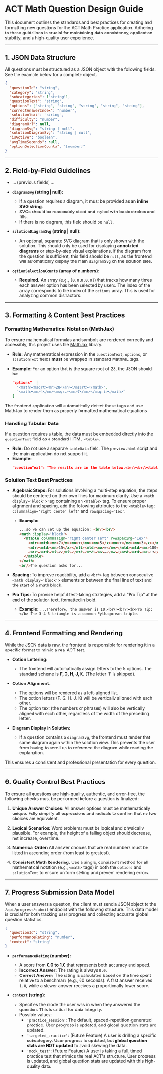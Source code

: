 # ACT Math Question Design Guide

This document outlines the standards and best practices for creating and formatting new questions for the ACT Math Practice application. Adhering to these guidelines is crucial for maintaining data consistency, application stability, and a high-quality user experience.

---

## 1. JSON Data Structure

All questions must be structured as a JSON object with the following fields. See the example below for a complete object.

```json
{
  "questionId": "string",
  "category": "string",
  "subcategories": ["string"],
  "questionText": "string",
  "options": ["string", "string", "string", "string", "string"],
  "correctAnswerIndex": "number",
  "solutionText": "string",
  "difficulty": "number",
  "diagramUrl": null,
  "diagramSvg": "string | null",
  "solutionDiagramSvg": "string | null",
  "isActive": "boolean",
  "avgTimeSeconds": null,
  "optionSelectionCounts": "[number]"
}
```

---

## 2. Field-by-Field Guidelines

-   ... (previous fields) ...

-   **`diagramSvg` (string | null):**
    -   If a question requires a diagram, it must be provided as an **inline SVG string**.
    -   SVGs should be reasonably sized and styled with basic strokes and fills.
    -   If there is no diagram, this field should be `null`.

-   **`solutionDiagramSvg` (string | null):**
    -   An optional, separate SVG diagram that is only shown with the solution. This should only be used for displaying **annotated diagrams** or step-by-step visual explanations. If the diagram from the question is sufficient, this field should be `null`, as the frontend will automatically display the main `diagramSvg` on the solution side.

-   **`optionSelectionCounts` (array of numbers):**
    -   **Required.** An array (e.g., `[0,0,0,0,0]`) that tracks how many times each answer option has been selected by users. The index of the array corresponds to the index of the `options` array. This is used for analyzing common distractors.

---

## 3. Formatting & Content Best Practices

### Formatting Mathematical Notation (MathJax)

To ensure mathematical formulas and symbols are rendered correctly and accessibly, this project uses the [MathJax](https://www.mathjax.org/) library.

-   **Rule:** Any mathematical expression in the `questionText`, `options`, or `solutionText` fields **must** be wrapped in standard MathML tags.

-   **Example:** For an option that is the square root of 28, the JSON should be:
    ```json
    "options": [
      "<math><msqrt><mn>28</mn></msqrt></math>",
      "<math><mn>4</mn><msqrt><mn>7</mn></msqrt></math>"
    ]
    ```

The frontend application will automatically detect these tags and use MathJax to render them as properly formatted mathematical equations.

### Handling Tabular Data

If a question requires a table, the data must be embedded directly into the `questionText` field as a standard HTML `<table>`.

-   **Rule:** Do not use a separate `tableData` field. The `preview.html` script and the main application do not support it.
-   **Example:**
    ```json
    "questionText": "The results are in the table below.<br/><br/><table class='table'>...</table>"
    ```

### Solution Text Best Practices

-   **Algebraic Steps:** For solutions involving a multi-step equation, the steps should be centered on their own lines for maximum clarity. Use a `<math display='block'>` tag containing an `<mtable>` tag. To ensure proper alignment and spacing, add the following attributes to the `<mtable>` tag: `columnalign='right center left'` and `rowspacing='1ex'`.

    -   **Example:**
        ```html
        ...so we can set up the equation: <br/><br/>
        <math display='block'>
          <mtable columnalign='right center left' rowspacing='1ex'>
            <mtr><mtd><mn>7</x><mo>+</mo><mn>5</x><mo>+</mo><mn>3</x></mtd><mtd><mo>=</mo></mtd><mtd><mn>180</mn></mtd></mtr>
            <mtr><mtd><mn>15</x></mtd><mtd><mo>=</mo></mtd><mtd><mn>180</mn></mtd></mtr>
            <mtr><mtd><mi>x</mi></mtd><mtd><mo>=</mo></mtd><mtd><mn>12</mn></mtd></mtr>
          </mtable>
        </math>
        <br/>The question asks for...
        ```
-   **Spacing:** To improve readability, add a `<br/>` tag between consecutive `<math display='block'>` elements or between the final line of text and the start of a math block.
-   **Pro Tips:** To provide helpful test-taking strategies, add a "Pro Tip" at the end of the solution text, formatted in bold.
    -   **Example:** `...Therefore, the answer is 10.<br/><br/><b>Pro Tip:</b> The 3-4-5 triangle is a common Pythagorean triple.`

---

## 4. Frontend Formatting and Rendering

While the JSON data is raw, the frontend is responsible for rendering it in a specific format to mimic a real ACT test.

-   **Option Lettering:**
    -   The frontend will automatically assign letters to the 5 options. The standard scheme is **F, G, H, J, K**. (The letter 'I' is skipped).

-   **Option Alignment:**
    -   The options will be rendered as a left-aligned list.
    -   The option letters (F, G, H, J, K) will be vertically aligned with each other.
    -   The option text (the numbers or phrases) will also be vertically aligned with each other, regardless of the width of the preceding letter.

-   **Diagram Display in Solution:**
    -   If a question contains a `diagramSvg`, the frontend must render that same diagram again within the solution view. This prevents the user from having to scroll up to reference the diagram while reading the explanation.

This ensures a consistent and professional presentation for every question.

---



## 6. Quality Control Best Practices



To ensure all questions are high-quality, authentic, and error-free, the following checks must be performed before a question is finalized:



1.  **Unique Answer Choices:** All answer options must be mathematically unique. Fully simplify all expressions and radicals to confirm that no two choices are equivalent.

2.  **Logical Scenarios:** Word problems must be logical and physically plausible. For example, the height of a falling object should decrease, not increase, over time.

3.  **Numerical Order:** All answer choices that are real numbers must be listed in ascending order (from least to greatest).

4.  **Consistent Math Rendering:** Use a single, consistent method for all mathematical notation (e.g., `<math>` tags) in both the `options` and `solutionText` to ensure uniform styling and prevent rendering errors.



---



## 7. Progress Submission Data Model

When a user answers a question, the client must send a JSON object to the `/api/progress/submit` endpoint with the following structure. This data model is crucial for both tracking user progress and collecting accurate global question statistics.

```json
{
  "questionId": "string",
  "performanceRating": "number",
  "context": "string"
}
```

-   **`performanceRating` (number):**
    -   A score from **0.0 to 1.0** that represents both accuracy and speed.
    -   **Incorrect Answer:** The rating is always `0.0`.
    -   **Correct Answer:** The rating is calculated based on the time spent relative to a benchmark (e.g., 60 seconds). A fast answer receives `1.0`, while a slower answer receives a proportionally lower score.

-   **`context` (string):**
    -   Specifies the mode the user was in when they answered the question. This is critical for data integrity.
    -   Possible values:
        -   `'practice_session'`: The default, spaced-repetition-generated practice. User progress is updated, and global question stats are updated.
        -   `'targeted_practice'`: (Future Feature) A user is drilling a specific subcategory. User progress is updated, but **global question stats are NOT updated** to avoid skewing the data.
        -   `'mock_test'`: (Future Feature) A user is taking a full, timed practice test that mimics the real ACT's structure. User progress is updated, and global question stats are updated with this high-quality data.